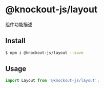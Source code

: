 # @knockout-js/layout

组件功能描述

## Install

```bash
$ npm i @knockout-js/layout --save
```

## Usage

```jsx
import Layout from '@knockout-js/layout';
```
